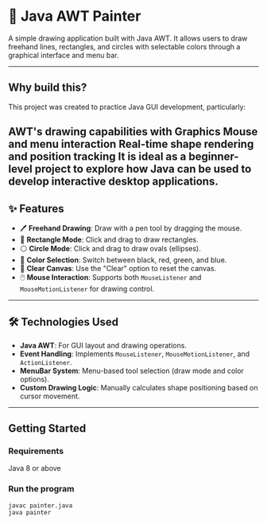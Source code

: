 # 🎨 Java AWT Painter

A simple drawing application built with Java AWT. It allows users to draw freehand lines, rectangles, and circles with selectable colors through a graphical interface and menu bar.

---
## Why build this?

This project was created to practice Java GUI development, particularly:

AWT's drawing capabilities with Graphics
Mouse and menu interaction
Real-time shape rendering and position tracking
It is ideal as a beginner-level project to explore how Java can be used to develop interactive desktop applications.
---
## ✨ Features

- 🖊️ **Freehand Drawing**: Draw with a pen tool by dragging the mouse.
- 🔲 **Rectangle Mode**: Click and drag to draw rectangles.
- ⚪ **Circle Mode**: Click and drag to draw ovals (ellipses).
- 🎨 **Color Selection**: Switch between black, red, green, and blue.
- 🧹 **Clear Canvas**: Use the "Clear" option to reset the canvas.
- 🖱️ **Mouse Interaction**: Supports both `MouseListener` and `MouseMotionListener` for drawing control.

---

## 🛠️ Technologies Used

- **Java AWT**: For GUI layout and drawing operations.
- **Event Handling**: Implements `MouseListener`, `MouseMotionListener`, and `ActionListener`.
- **MenuBar System**: Menu-based tool selection (draw mode and color options).
- **Custom Drawing Logic**: Manually calculates shape positioning based on cursor movement.

---
## Getting Started

### Requirements
Java 8 or above
### Run the program
```
javac painter.java
java painter
```
